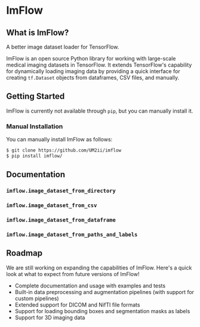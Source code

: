 # ImFlow

## What is ImFlow?

A better image dataset loader for TensorFlow.

ImFlow is an open source Python library for working with large-scale medical imaging datasets in TensorFlow. It extends TensorFlow's capability for dynamically loading imaging data by providing a quick interface for creating `tf.Dataset` objects from dataframes, CSV files, and manually. 

## Getting Started

ImFlow is currently not available through `pip`, but you can manually install it.

### Manual Installation

You can manually install ImFlow as follows:

```bash
$ git clone https://github.com/UM2ii/imflow
$ pip install imflow/
```

## Documentation

### `imflow.image_dataset_from_directory`

### `imflow.image_dataset_from_csv`

### `imflow.image_dataset_from_dataframe`

### `imflow.image_dataset_from_paths_and_labels`

## Roadmap

We are still working on expanding the capabilities of ImFlow. Here's a quick look at what to expect from future versions of ImFlow!

- Complete documentation and usage with examples and tests
- Built-in data preprocessing and augmentation pipelines (with support for custom pipelines)
- Extended support for DICOM and NifTI file formats
- Support for loading bounding boxes and segmentation masks as labels
- Support for 3D imaging data